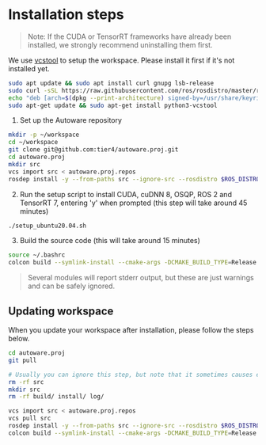# Installation steps

> Note: If the CUDA or TensorRT frameworks have already been installed, we strongly recommend uninstalling them first.

We use [vcstool](https://github.com/dirk-thomas/vcstool) to setup the workspace. Please install it first if it's not installed yet.

```sh
sudo apt update && sudo apt install curl gnupg lsb-release
sudo curl -sSL https://raw.githubusercontent.com/ros/rosdistro/master/ros.key  -o /usr/share/keyrings/ros-archive-keyring.gpg
echo "deb [arch=$(dpkg --print-architecture) signed-by=/usr/share/keyrings/ros-archive-keyring.gpg] http://packages.ros.org/ros2/ubuntu $(lsb_release -cs) main" | sudo tee /etc/apt/sources.list.d/ros2.list > /dev/null
sudo apt-get update && sudo apt-get install python3-vcstool
```

1. Set up the Autoware repository

```sh
mkdir -p ~/workspace
cd ~/workspace
git clone git@github.com:tier4/autoware.proj.git
cd autoware.proj
mkdir src
vcs import src < autoware.proj.repos
rosdep install -y --from-paths src --ignore-src --rosdistro $ROS_DISTRO
```

2. Run the setup script to install CUDA, cuDNN 8, OSQP, ROS 2 and TensorRT 7, entering 'y' when prompted (this step will take around 45 minutes)

```sh
./setup_ubuntu20.04.sh
```

3. Build the source code (this will take around 15 minutes)

```sh
source ~/.bashrc
colcon build --symlink-install --cmake-args -DCMAKE_BUILD_TYPE=Release
```

> Several modules will report stderr output, but these are just warnings and can be safely ignored.

## Updating workspace

When you update your workspace after installation, please follow the steps below.

```sh
cd autoware.proj
git pull

# Usually you can ignore this step, but note that it sometimes causes errors.
rm -rf src
mkdir src
rm -rf build/ install/ log/

vcs import src < autoware.proj.repos
vcs pull src
rosdep install -y --from-paths src --ignore-src --rosdistro $ROS_DISTRO
colcon build --symlink-install --cmake-args -DCMAKE_BUILD_TYPE=Release
```
